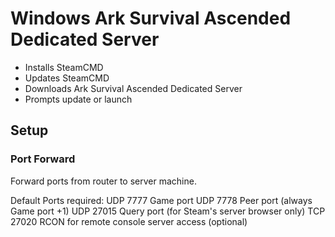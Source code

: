 # Windows Ark Survival Ascended Dedicated Server
- Installs SteamCMD
- Updates SteamCMD
- Downloads Ark Survival Ascended Dedicated Server
- Prompts update or launch

## Setup
### Port Forward
Forward ports from router to server machine.

Default Ports required:
UDP 7777	Game port
UDP 7778	Peer port (always Game port +1)
UDP 27015	Query port (for Steam's server browser only)
TCP 27020	RCON for remote console server access (optional)

